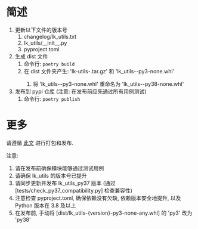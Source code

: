 # 简述

1. 更新以下文件的版本号
    1. changelog/lk_utils.txt
    2. lk_utils/\_\_init\_\_.py
    3. pyproject.toml
2. 生成 dist 文件
    1. 命令行: `poetry build`
    2. 在 dist 文件夹产生: 'lk-utils-<version>.tar.gz' 和 'lk_utils-<version>-py3-none.whl'
        1. 将 'lk_utils-<version>-py3-none.whl' 重命名为 'lk_utils-<version>-py38-none.whl'
3. 发布到 pypi 仓库 (注意: 在发布前应先通过所有用例测试)
    1. 命令行: `poetry publish`

# 更多

请遵循 [此文](https://blog.csdn.net/Likianta/article/details/107888956) 进行打包和发布.

注意:

1. 请在发布前确保模块能够通过测试用例
2. 请确保 lk_utils 的版本号已提升
3. 请同步更新并发布 lk_utils_py37 版本 (通过 [tests/check_py37_compatibility.py] 检查兼容性)
4. 注意检查 pyproject.toml, 确保依赖没有欠缺, 依赖版本安全地提升, 以及 Python 版本在 3.8 及以上
5. 在发布前, 手动将 [dist/lk_utils-{version}-py3-none-any.whl] 的 'py3' 改为 'py38'
